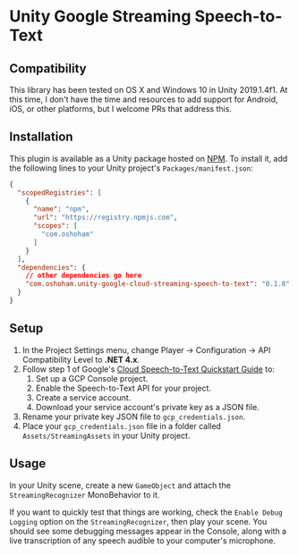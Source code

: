 # Unity Google Streaming Speech-to-Text

## Compatibility

This library has been tested on OS X and Windows 10 in Unity 2019.1.4f1. At this time, I don't have the time and resources to add support for Android, iOS, or other platforms, but I welcome PRs that address this.

## Installation

This plugin is available as a Unity package hosted on [NPM](https://www.npmjs.com/package/com.oshoham.unity-google-cloud-streaming-speech-to-text). To install it, add the following lines to your Unity project's `Packages/manifest.json`:

```json
{
  "scopedRegistries": [
    {
      "name": "npm",
      "url": "https://registry.npmjs.com",
      "scopes": [
        "com.oshoham"
      ]
    }
  ],
  "dependencies": {
    // other dependencies go here
    "com.oshoham.unity-google-cloud-streaming-speech-to-text": "0.1.8"
  }
}
```

## Setup

1. In the Project Settings menu, change Player -> Configuration -> API Compatibility Level to **.NET 4.x**. 
2. Follow step 1 of Google's [Cloud Speech-to-Text Quickstart Guide](https://cloud.google.com/speech-to-text/docs/quickstart-client-libraries#before-you-begin) to:
    1. Set up a GCP Console project.
    2. Enable the Speech-to-Text API for your project.
    3. Create a service account.
    4. Download your service account's private key as a JSON file.
3. Rename your private key JSON file to `gcp_credentials.json`.
4. Place your `gcp_credentials.json` file in a folder called `Assets/StreamingAssets` in your Unity project.

## Usage

In your Unity scene, create a new `GameObject` and attach the `StreamingRecognizer` MonoBehavior to it.

If you want to quickly test that things are working, check the `Enable Debug Logging` option on the `StreamingRecognizer`, then play your scene. You should see some debugging messages appear in the Console, along with a live transcription of any speech audible to your computer's microphone.

